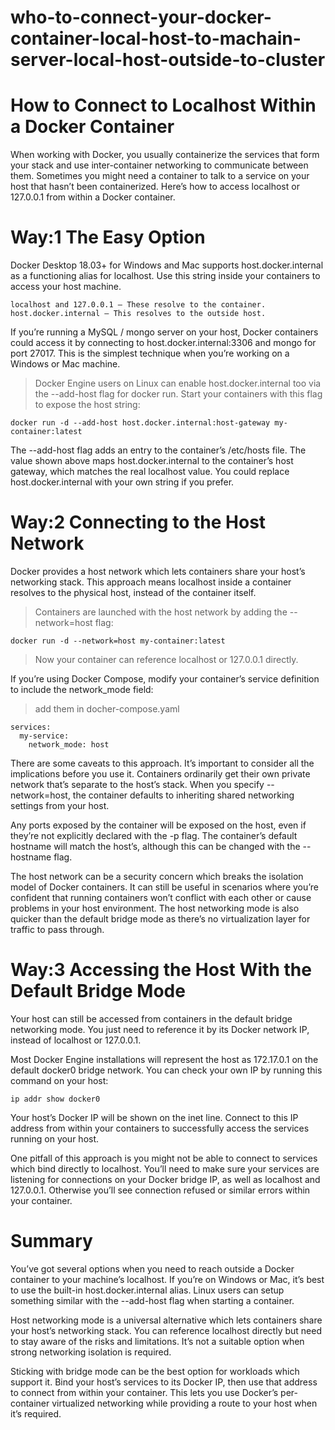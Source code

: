 # who-to-connect-your-docker-container-local-host-to-machain-server-local-host-outside-to-cluster

# How to Connect to Localhost Within a Docker Container

When working with Docker, you usually containerize the services that form your stack and use inter-container networking to communicate between them. Sometimes you might need a container to talk to a service on your host that hasn’t been containerized. Here’s how to access localhost or 127.0.0.1 from within a Docker container.

# Way:1 The Easy Option
Docker Desktop 18.03+ for Windows and Mac supports host.docker.internal as a functioning alias for localhost. Use this string inside your containers to access your host machine.
```
localhost and 127.0.0.1 – These resolve to the container.
host.docker.internal – This resolves to the outside host.
```
If you’re running a MySQL / mongo server on your host, Docker containers could access it by connecting to host.docker.internal:3306 and mongo for port 27017. This is the simplest technique when you’re working on a Windows or Mac machine.

>Docker Engine users on Linux can enable host.docker.internal too via the --add-host flag for docker run. Start your containers with this flag to expose the host string:
```
docker run -d --add-host host.docker.internal:host-gateway my-container:latest
```
The --add-host flag adds an entry to the container’s /etc/hosts file. The value shown above maps host.docker.internal to the container’s host gateway, which matches the real localhost value. You could replace host.docker.internal with your own string if you prefer.

# Way:2 Connecting to the Host Network
Docker provides a host network which lets containers share your host’s networking stack. This approach means localhost inside a container resolves to the physical host, instead of the container itself.

>Containers are launched with the host network by adding the --network=host flag:
```
docker run -d --network=host my-container:latest
```
>Now your container can reference localhost or 127.0.0.1 directly.

If you’re using Docker Compose, modify your container’s service definition to include the network_mode field:
>add them in docher-compose.yaml
```
services:
  my-service:
    network_mode: host
```
There are some caveats to this approach. It’s important to consider all the implications before you use it. Containers ordinarily get their own private network that’s separate to the host’s stack. When you specify --network=host, the container defaults to inheriting shared networking settings from your host.

Any ports exposed by the container will be exposed on the host, even if they’re not explicitly declared with the -p flag. The container’s default hostname will match the host’s, although this can be changed with the --hostname flag.

The host network can be a security concern which breaks the isolation model of Docker containers. It can still be useful in scenarios where you’re confident that running containers won’t conflict with each other or cause problems in your host environment. The host networking mode is also quicker than the default bridge mode as there’s no virtualization layer for traffic to pass through.

# Way:3 Accessing the Host With the Default Bridge Mode
Your host can still be accessed from containers in the default bridge networking mode. You just need to reference it by its Docker network IP, instead of localhost or 127.0.0.1.

Most Docker Engine installations will represent the host as 172.17.0.1 on the default docker0 bridge network. You can check your own IP by running this command on your host:
```
ip addr show docker0
```
Your host’s Docker IP will be shown on the inet line. Connect to this IP address from within your containers to successfully access the services running on your host.

One pitfall of this approach is you might not be able to connect to services which bind directly to localhost. You’ll need to make sure your services are listening for connections on your Docker bridge IP, as well as localhost and 127.0.0.1. Otherwise you’ll see connection refused or similar errors within your container.

# Summary
You’ve got several options when you need to reach outside a Docker container to your machine’s localhost. If you’re on Windows or Mac, it’s best to use the built-in host.docker.internal alias. Linux users can setup something similar with the --add-host flag when starting a container.

Host networking mode is a universal alternative which lets containers share your host’s networking stack. You can reference localhost directly but need to stay aware of the risks and limitations. It’s not a suitable option when strong networking isolation is required.

Sticking with bridge mode can be the best option for workloads which support it. Bind your host’s services to its Docker IP, then use that address to connect from within your container. This lets you use Docker’s per-container virtualized networking while providing a route to your host when it’s required.
